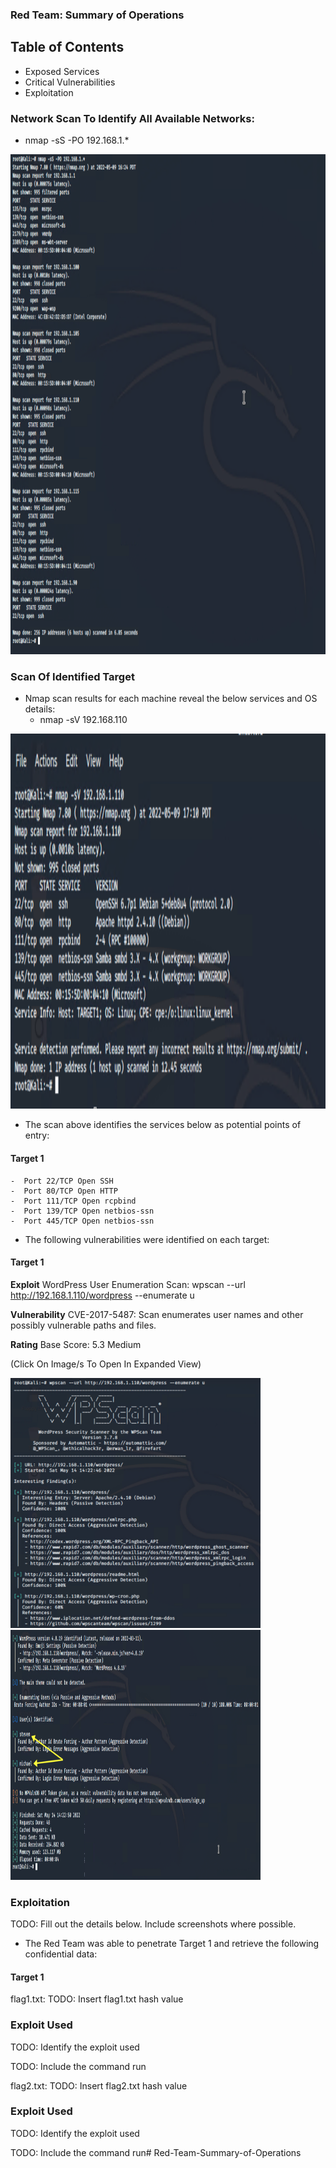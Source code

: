 ### Red Team: Summary of Operations

## Table of Contents

-  Exposed Services
-  Critical Vulnerabilities
-  Exploitation

### Network Scan To Identify All Available Networks:

-  nmap -sS -PO 192.168.1.*

<img src="https://github.com/Tamie13/Red-Team-Summary-of-Operations/blob/main/Attack%20Target%201%20Images/nmap%20-sS%20-PO%20192.168.1.*.png" width="800" height="800">

### Scan Of Identified Target

-  Nmap scan results for each machine reveal the below services and OS details:
    -  nmap -sV 192.168.110

<img src="https://github.com/Tamie13/Red-Team-Summary-of-Operations/blob/main/Attack%20Target%201%20Images/nmap%20-sV%20192.168.1.110.png" width="600" height="600">

-  The scan above identifies the services below as potential points of entry:

#### Target 1

    -  Port 22/TCP Open SSH
    -  Port 80/TCP Open HTTP
    -  Port 111/TCP Open rcpbind
    -  Port 139/TCP Open netbios-ssn
    -  Port 445/TCP Open netbios-ssn

-  The following vulnerabilities were identified on each target:

#### Target 1

**Exploit** WordPress User Enumeration Scan:  wpscan --url http://192.168.1.110/wordpress --enumerate u

**Vulnerability** CVE-2017-5487:  Scan enumerates user names and other possibly vulnerable paths and files.

**Rating** Base Score: 5.3 Medium

(Click On Image/s To Open In Expanded View)

<img src="https://github.com/Tamie13/Red-Team-Summary-of-Operations/blob/main/Attack%20Target%201%20Images/wpscan%20enumeration%201.png" width="400" height="400"> <img src="https://github.com/Tamie13/Red-Team-Summary-of-Operations/blob/main/Attack%20Target%201%20Images/wpscan%20enumeration_2.png" width="400" height="400">

### Exploitation

TODO: Fill out the details below. Include screenshots where possible.


-  The Red Team was able to penetrate Target 1 and retrieve the following confidential data:

#### Target 1


flag1.txt: TODO: Insert flag1.txt hash value


### Exploit Used

TODO: Identify the exploit used


TODO: Include the command run





flag2.txt: TODO: Insert flag2.txt hash value


### Exploit Used

TODO: Identify the exploit used

TODO: Include the command run# Red-Team-Summary-of-Operations

